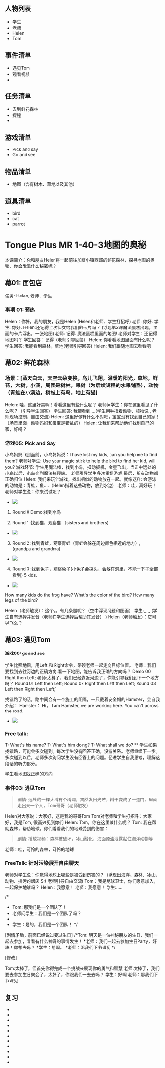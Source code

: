 ## 人物列表
*  学生
*  老师
*  Helen
*  Tom

## 事件清单
*  遇见Tom
*  观看视频
*

## 任务清单
*  去到鲜花森林
*  探秘
*

## 游戏清单
*  Pick and say
*  Go and see

## 物品清单
*  地图（含有树木、草地以及其他）


## 道具清单
*  bird
*  cat
*  parrot

# Tongue Plus MR 1-40-3地图的奥秘

本课简介：你和朋友Helen将一起前往加糖小镇西郊的鲜花森林，探寻地图的奥秘，你会发现什么秘密呢？


## 幕01: 面包店
任务: Helen, 老师、学生

### 事项 01: 预热
Helen：你好，我的朋友，我是Helen (Helen和老师、学生打招呼)
老师: 你好.
学生: 你好.
Helen:还记得上次仙女给我们的卡片吗？
(浮现第2课魔法蛋糕出现，里面的卡片浮出，一张地图)
老师: 记得. 魔法蛋糕里面的地图!
老师对学生：还记得地图吗？
学生回答：记得（老师引导回答）
Helen: 你看看地图里面有什么呢？
学生回答: 我能看到森林，草地(老师引导回答)
Helen: 我们跟随地图去看看吧



## 幕02: 鲜花森林
### 场景：[蓝天白云，天空云朵变换，鸟儿飞翔，温暖的阳光，草地，鲜花，大树，小溪，周围是树林，果树（为后续课程的水果铺垫），动物（青蛙在小溪边，树枝上有鸟，地上有猫]
Helen: 哇，这里好美啊！看看这里有些什么呢？
老师问学生：你在这里看见了什么呢？（引导学生回答）
学生回答: 我能看到….(学生用手指着动物、植物说 , 老师现场控制，自由交流)
Helen: 这里好像有什么不对吧，宝宝没有找到自己的家！（场景里面，动物妈妈和宝宝是错乱的）
Helen: 让我们来帮助他们找到自己的家，好吗？
### 游戏05: Pick and Say
小鸟妈妈飞到面前，小鸟妈妈说：I have lost my kids, can you help me to find them?
老师对学生: Use your magic stick to help the bird to find her kid, will you?
游戏环节: 学生用魔法棒，找到小鸟，扣动扳机，金星飞出，当击中远处的小鸟以后，小鸟变到魔法棒顶端。
老师引导学生多次重复游戏 最后，所有动物都正确归位
Helen: 我们来玩个游戏，找出相似的动物放在一起。就像这样: 会游泳的动物是：青蛙，鱼….（Helen指着这些动物，放到水边）
老师：哇，真好玩！
老师对学生说：你来试试吧？

* ![](.SB_0103_lesson03_images\031.png)

1. Round 0 Demo:找到小鸟

2. Round 1     :找到猫，观察猫  （sisters and brothers)
* ![](.SB_0103_lesson03_images\036.png)
3. Round 2     :找到青蛙，观察青蛙（青蛙会躲在周边颜色相近的地方）, (grandpa and grandma)
* ![](.SB_0103_lesson03_images\033.png)
4. Round 3     :找到兔子，观察兔子(小兔子会探头，会躲在洞里，不能一下子全部看到) 5 kids.
* ![](.SB_0103_lesson03_images\034.png)





How many kids do the frog have?
What's the color of the bird?
How many legs of the bird?

Helen（老师触发）：这个。。有几条腿呢？（空中浮现问题和图画）
学生:,,,,,
(学生自有选择并发音（老师在学生选择后帮助其发音）
)
Helen（老师触发）：它可以飞么？

## 幕03: 遇见Tom
#### 游戏06: go and see
学生比照地图，用Left 和 Right命令，带领老师一起走向目标位置。
老师：我们要找到去往河边的正确方向.看一下地图，能告诉我正确的方向吗？
Demo  00 Right then Left; 
老师:太棒了，我们已经靠近河边了，你能引导我们到下一个地方吗？
Round 01 Left then Left;
Round 02 Right then Left then Left;
Round 03 Left then Right then Left;` 


找错路了的话，路中间会有一个施工的阻隔，一只戴着安全帽的Hamster，会自我介绍：
Hamster： Hi， I am Hamster, we are working here. You can't across the road.
* ![](.SB_0103_lesson03_images\035.png)

### Free talk:
T: What's his name?
T: What's him doing?
T: What shall we do?
** 学生如果找错路，可能会多次碰到。每次学生没有回答正确，没有关系。老师继续下一步。多次碰到以后，老师多次询问学生没有回答上的问题。促进学生自我思考，理解这段话的听力部分。

学生看地图找正确的方向

### 事件03: 遇见Tom
>剧情: 远处的一棵大树有个树洞，突然发出光芒，树干变成了一道门，里面走出来一个人，Tom哥哥（老师触发）

Helen对大家说：大家好，这是我的哥哥Tom
Tom对老师和学生打招呼：大家好，我是Tom, 很高兴见到你们
Helen: Tom，你在这里做什么呢？
Tom: 我在帮助森林，帮助地球。你们看看我们的地球受到的伤害：

>剧情: 播放视频：森林被破坏，冰山融化，海面原油泄露黏住海洋动物等



老师：哇，可怜的森林，可怜的地球

### FreeTalk: 针对污染展开自由聊天
老师对学生说：你觉得地球上哪些是被受到伤害的？（浮现出海洋、森林、冰山、动物、排污的烟囱
S:( 老师引导自由交流)
Tom：我是地球卫士，你们愿意加入，一起保护地球吗？
Helen：我愿意！
老师：我愿意！
学生:…..


/*
* Tom: 那我们是一个团队了！
* 老师问学生：我们是一个团队了吗？
*
* 学生：是的，我们是一个团队！
*/

[剧情矛盾，前面已经说过要过生日]
/*Tom: 明天是一位神秘朋友的生日，我们一起去参加，看看有什么神奇的事情发生！
*老师：我们一起去参加生日Party，好棒！你想去吗？
*学生：想啊。
*老师：那我们下节课见
*/

[修改]

Tom:太棒了，但首先你得完成一个挑战来展现你的勇气和智慧
老师:太棒了，我们要去参加生日聚会了，太好了，你跟我们一去去吗？
学生：好啊
老师：那我们下节课见




## 复习

* 
* 
* 
* 
* 
* 
* 
* 
* 
* 
*
 